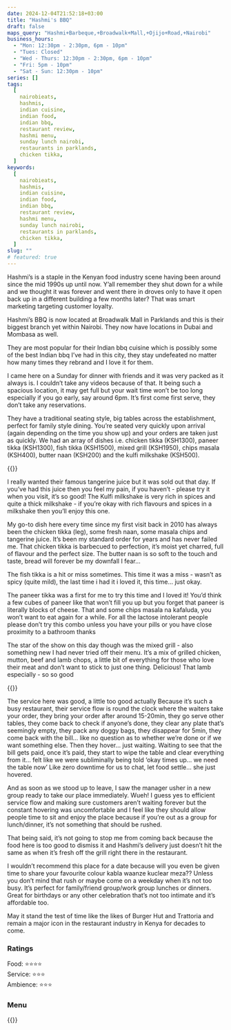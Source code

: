 ```yaml
---
date: 2024-12-04T21:52:18+03:00
title: "Hashmi's BBQ"
draft: false
maps_query: "Hashmi+Barbeque,+Broadwalk+Mall,+Ojijo+Road,+Nairobi"
business_hours:
  - "Mon: 12:30pm - 2:30pm, 6pm - 10pm"
  - "Tues: Closed"
  - "Wed - Thurs: 12:30pm - 2:30pm, 6pm - 10pm"
  - "Fri: 5pm - 10pm"
  - "Sat - Sun: 12:30pm - 10pm"
series: []
tags:
  [
    nairobieats,
    hashmis,
    indian cuisine,
    indian food,
    indian bbq,
    restaurant review,
    hashmi menu,
    sunday lunch nairobi,
    restaurants in parklands,
    chicken tikka,
  ]
keywords:
  [
    nairobieats,
    hashmis,
    indian cuisine,
    indian food,
    indian bbq,
    restaurant review,
    hashmi menu,
    sunday lunch nairobi,
    restaurants in parklands,
    chicken tikka,
  ]
slug: ""
# featured: true
---
```


Hashmi’s is a staple in the Kenyan food industry scene having been around since the mid 1990s up until now. Y’all remember they shut down for a while and we thought it was forever and went there in droves only to have it open back up in a different building a few months later? That was smart marketing targeting customer loyalty.

Hashmi’s BBQ is now located at Broadwalk Mall in Parklands and this is their biggest branch yet within Nairobi. They now have locations in Dubai and Mombasa as well.

They are most popular for their Indian bbq cuisine which is possibly some of the best Indian bbq I’ve had in this city, they stay undefeated no matter how many times they rebrand and I love it for them.

I came here on a Sunday for dinner with friends and it was very packed as it always is. I couldn’t take any videos because of that. It being such a spacious location, it may get full but your wait time won’t be too long especially if you go early, say around 6pm. It’s first come first serve, they don’t take any reservations.

They have a traditional seating style, big tables across the establishment, perfect for family style dining. You’re seated very quickly upon arrival (again depending on the time you show up) and your orders are taken just as quickly. We had an array of dishes i.e. chicken tikka (KSH1300), paneer tikka (KSH1300), fish tikka (KSH1500), mixed grill (KSH1950), chips masala (KSH400), butter naan (KSH200) and the kulfi milkshake (KSH500).

{{<image-gallery key="hashmi-bbq" titles="hashimi01 hashimi02 hashimi03 hashimi04">}}

I really wanted their famous tangerine juice but it was sold out that day. If you’ve had this juice then you feel my pain, if you haven’t - please try it when you visit, it’s so good! The Kulfi milkshake is very rich in spices and quite a thick milkshake - if you’re okay with rich flavours and spices in a milkshake then you’ll enjoy this one.

My go-to dish here every time since my first visit back in 2010 has always been the chicken tikka (leg), some fresh naan, some masala chips and tangerine juice. It’s been my standard order for years and has never failed me. That chicken tikka is barbecued to perfection, it’s moist yet charred, full of flavour and the perfect size. The butter naan is so soft to the touch and taste, bread will forever be my downfall I fear…

The fish tikka is a hit or miss sometimes. This time it was a miss - wasn’t as spicy (quite mild), the last time i had it i loved it, this time… just okay.

The paneer tikka was a first for me to try this time and I loved it! You’d think a few cubes of paneer like that won’t fill you up but you forget that paneer is literally blocks of cheese. That and some chips masala na kafaluda, you won’t want to eat again for a while. For all the lactose intolerant people please don’t try this combo unless you have your pills or you have close proximity to a bathroom thanks

The star of the show on this day though was the mixed grill - also something new I had never tried off their menu. It’s a mix of grilled chicken, mutton, beef and lamb chops, a little bit of everything for those who love their meat and don’t want to stick to just one thing. Delicious! That lamb especially - so so good

{{<image-gallery key="hashmi-bbq" titles="hashimi05 hashimi06 hashimi07 hashimi08">}}

The service here was good, a little too good actually Because it’s such a busy restaurant, their service flow is round the clock where the waiters take your order, they bring your order after around 15-20min, they go serve other tables, they come back to check if anyone’s done, they clear any plate that’s seemingly empty, they pack any doggy bags, they disappear for 5min, they come back with the bill… like no question as to whether we’re done or if we want something else. Then they hover… just waiting. Waiting to see that the bill gets paid, once it’s paid, they start to wipe the table and clear everything from it… felt like we were subliminally being told ‘okay times up… we need the table now’ Like zero downtime for us to chat, let food settle… she just hovered.

And as soon as we stood up to leave, I saw the manager usher in a new group ready to take our place immediately. Wueh! I guess yes to efficient service flow and making sure customers aren’t waiting forever but the constant hovering was uncomfortable and I feel like they should allow people time to sit and enjoy the place because if you’re out as a group for lunch/dinner, it’s not something that should be rushed.

That being said, it’s not going to stop me from coming back because the food here is too good to dismiss it and Hashmi’s delivery just doesn’t hit the same as when it’s fresh off the grill right there in the restaurant.

I wouldn’t recommend this place for a date because will you even be given time to share your favourite colour kabla waanze kuclear meza?? Unless you don’t mind that rush or maybe come on a weekday when it’s not too busy. It’s perfect for family/friend group/work group lunches or dinners. Great for birthdays or any other celebration that’s not too intimate and it’s affordable too.

May it stand the test of time like the likes of Burger Hut and Trattoria and remain a major icon in the restaurant industry in Kenya for decades to come.

### Ratings

Food: ⭐️⭐️⭐️⭐️<br>
Service: ⭐️️⭐️⭐️<br>
Ambience: ⭐⭐️⭐️<br>

### Menu

{{<remote-image-gallery key="hashmi-bbq-menu">}}
